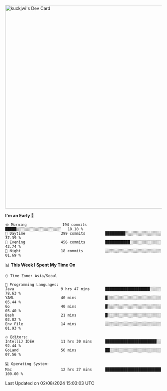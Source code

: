<a href="https://app.daily.dev/kuckhwancho"><img src="https://api.daily.dev/devcards/v2/efef39c8028947428b3c0b486b9cd9b6.png?r=iz2&type=wide" width="652" alt="kuckjwi's Dev Card"/></a>

<!--START_SECTION:waka-->
**I'm an Early 🐤** 

```text
🌞 Morning                194 commits         █████░░░░░░░░░░░░░░░░░░░░   18.18 % 
🌆 Daytime                399 commits         █████████░░░░░░░░░░░░░░░░   37.39 % 
🌃 Evening                456 commits         ███████████░░░░░░░░░░░░░░   42.74 % 
🌙 Night                  18 commits          ░░░░░░░░░░░░░░░░░░░░░░░░░   01.69 % 
```


📊 **This Week I Spent My Time On** 

```text
🕑︎ Time Zone: Asia/Seoul

💬 Programming Languages: 
Java                     9 hrs 47 mins       ████████████████████░░░░░   78.63 % 
YAML                     40 mins             █░░░░░░░░░░░░░░░░░░░░░░░░   05.44 % 
Go                       40 mins             █░░░░░░░░░░░░░░░░░░░░░░░░   05.40 % 
Bash                     21 mins             █░░░░░░░░░░░░░░░░░░░░░░░░   02.82 % 
Env File                 14 mins             ░░░░░░░░░░░░░░░░░░░░░░░░░   01.93 % 

🔥 Editors: 
IntelliJ IDEA            11 hrs 30 mins      ███████████████████████░░   92.44 % 
GoLand                   56 mins             ██░░░░░░░░░░░░░░░░░░░░░░░   07.56 % 

💻 Operating System: 
Mac                      12 hrs 27 mins      █████████████████████████   100.00 % 
```


 Last Updated on 02/08/2024 15:03:03 UTC
<!--END_SECTION:waka-->
